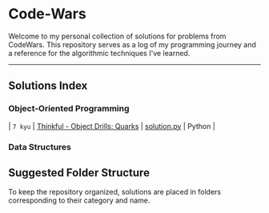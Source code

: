 # Code-Wars

Welcome to my personal collection of solutions for problems from CodeWars. This repository serves as a log of my programming journey and a reference for the algorithmic techniques I've learned.

---

## Solutions Index

### Object-Oriented Programming

| `7 kyu` | [Thinkful - Object Drills: Quarks](https://www.codewars.com/kata/5882b052bdeafec15e0000e6) | [solution.py](./Object-Oriented/Quarks/) | Python |

### Data Structures


## Suggested Folder Structure

To keep the repository organized, solutions are placed in folders corresponding to their category and name.
